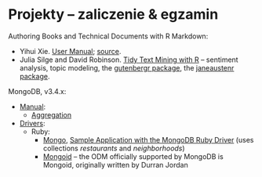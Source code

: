 # Projekty – zaliczenie & egzamin

Authoring Books and Technical Documents with R Markdown:

* Yihui Xie.
  [User Manual](https://bookdown.org/yihui/bookdown/);
  [source](https://github.com/rstudio/bookdown/tree/master/inst/examples).
* Julia Silge and David Robinson.
  [Tidy Text Mining with R]() – sentiment analysis, topic modeling,
  the [gutenbergr package](https://github.com/ropenscilabs/gutenbergr),
  the [janeaustenr package](https://cran.r-project.org/web/packages/janeaustenr/index.html).

MongoDB, v3.4.x:

* [Manual](https://docs.mongodb.com/manual/):
  - [Aggregation](https://docs.mongodb.com/manual/aggregation/)
* [Drivers](https://docs.mongodb.com/ecosystem/drivers/):
  - Ruby:
    * [Mongo](https://docs.mongodb.com/ruby-driver/master/quick-start/),
      [Sample Application with the MongoDB Ruby Driver](https://github.com/steveren/ruby-driver-sample-app)
      (uses collections _restaurants_ and _neighborhoods_)
    * [Mongoid](https://docs.mongodb.com/ruby-driver/master/mongoid/) –
      the ODM officially supported by MongoDB is Mongoid,
      originally written by Durran Jordan
